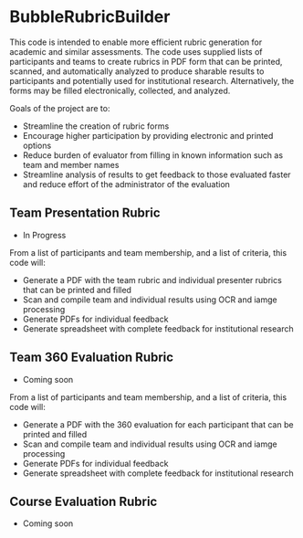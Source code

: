 # BubbleRubricBuilder

This code is intended to enable more efficient rubric generation for academic and similar assessments. The code uses supplied lists of participants and teams to create rubrics in PDF form that can be printed, scanned, and automatically analyzed to produce sharable results to participants and potentially used for institutional research. Alternatively, the forms may be filled electronically, collected, and analyzed.

Goals of the project are to:
* Streamline the creation of rubric forms
* Encourage higher participation by providing electronic and printed options
* Reduce burden of evaluator from filling in known information such as team and member names
* Streamline analysis of results to get feedback to those evaluated faster and reduce effort of the administrator of the evaluation

## Team Presentation Rubric
* In Progress

From a list of participants and team membership, and a list of criteria, this code will:
* Generate a PDF with the team rubric and individual presenter rubrics that can be printed and filled
* Scan and compile team and individual results using OCR and iamge processing
* Generate PDFs for individual feedback
* Generate spreadsheet with complete feedback for institutional research

## Team 360 Evaluation Rubric
* Coming soon

From a list of participants and team membership, and a list of criteria, this code will:
* Generate a PDF with the 360 evaluation for each participant that can be printed and filled
* Scan and compile team and individual results using OCR and iamge processing
* Generate PDFs for individual feedback
* Generate spreadsheet with complete feedback for institutional research

## Course Evaluation Rubric
* Coming soon
